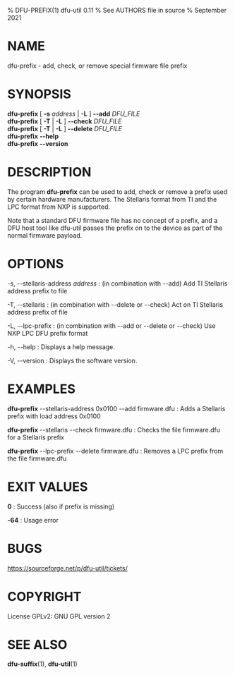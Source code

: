 % DFU-PREFIX(1) dfu-util 0.11
% See AUTHORS file in source
% September 2021

# NAME
dfu-prefix - add, check, or remove special firmware file prefix

# SYNOPSIS
**dfu-prefix** [ **\-s** *address* | **\-L** ] **\--add** *DFU_FILE*\
**dfu-prefix** [ **\-T** | **\-L** ] **\--check** *DFU_FILE*\
**dfu-prefix** [ **\-T** | **\-L** ] **\--delete** *DFU_FILE*\
**dfu-prefix** **\--help**\
**dfu-prefix** **\--version**

# DESCRIPTION
The program **dfu-prefix** can be used to add, check or remove a prefix
used by certain hardware manufacturers. The Stellaris format from TI
and the LPC format from NXP is supported.

Note that a standard DFU firmware file has no concept of a prefix, and
a DFU host tool like dfu-util passes the prefix on to the device as
part of the normal firmware payload.

# OPTIONS
-s, \--stellaris-address *address*
: (in combination with \--add) Add TI Stellaris address prefix to file

-T, \--stellaris
: (in combination with \--delete or \--check) Act on TI Stellaris address prefix of file

-L, \--lpc-prefix
: (in combination with \--add or \--delete or \--check) Use NXP LPC DFU prefix format

-h, \--help
: Displays a help message.

-V, \--version
: Displays the software version.

# EXAMPLES
**dfu-prefix** \--stellaris-address 0x0100 \--add firmware.dfu
: Adds a Stellaris prefix with load address 0x0100

**dfu-prefix** \--stellaris \--check firmware.dfu
: Checks the file firmware.dfu for a Stellaris prefix

**dfu-prefix** \--lpc-prefix \--delete firmware.dfu
: Removes a LPC prefix from the file firmware.dfu

# EXIT VALUES
**0**
: Success (also if prefix is missing)

**-64**
: Usage error

# BUGS
https://sourceforge.net/p/dfu-util/tickets/

# COPYRIGHT
License GPLv2: GNU GPL version 2

# SEE ALSO
**dfu-suffix**(1), **dfu-util**(1)

